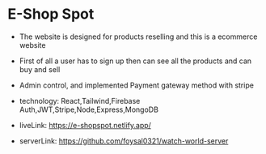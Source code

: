 # E-Shop Spot
* The website is designed for products reselling and this is a ecommerce website
* First of all a user has to sign up then can see all the products and can buy and sell
* Admin control, and implemented Payment gateway method with stripe
* technology: React,Tailwind,Firebase Auth,JWT,Stripe,Node,Express,MongoDB

* liveLink: https://e-shopspot.netlify.app/
* serverLink: https://github.com/foysal0321/watch-world-server
